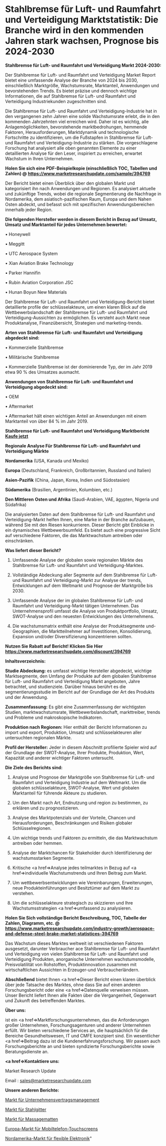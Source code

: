 # Stahlbremse für Luft- und Raumfahrt und Verteidigung Marktstatistik: Die Branche wird in den kommenden Jahren stark wachsen, Prognose bis 2024-2030

<strong>Stahlbremse für Luft- und Raumfahrt und Verteidigung Markt 2024-2030:</strong>

Der Stahlbremse für Luft- und Raumfahrt und Verteidigung Market Report bietet eine umfassende Analyse der Branche von 2024 bis 2030, einschließlich Marktgröße, Wachstumsrate, Marktanteil, Anwendungen und bevorstehenden Trends. Es bietet präzise und dennoch wichtige Informationen, die auf Stahlbremse für Luft- und Raumfahrt und Verteidigung Industriekunden zugeschnitten sind.

Die Stahlbremse für Luft- und Raumfahrt und Verteidigung-Industrie hat in den vergangenen zehn Jahren eine solide Wachstumsrate erlebt, die in den kommenden Jahrzehnten viel erreichen wird. Daher ist es wichtig, alle Anlagemöglichkeiten, bevorstehende marktbedrohungen, hemmende Faktoren, Herausforderungen, Marktdynamik und technologische Fortschritte zu identifizieren, um die Fußstapfen in Stahlbremse für Luft- und Raumfahrt und Verteidigung-Industrie zu stärken. Die vorgeschlagene Forschung hat analysiert alle oben genannten Elemente zu einer detaillierten Analyse für den Leser, inspiriert zu erreichen, erwartet Wachstum in Ihren Unternehmen.

<strong>Holen Sie sich eine PDF-Beispielkopie (einschließlich TOC, Tabellen und Zahlen) @
</strong><strong><a href=https://www.marketresearchupdate.com/sample/394769><strong>https://www.marketresearchupdate.com/sample/394769</u></font></a></strong></strong>

Der Bericht bietet einen Überblick über den globalen Markt und kategorisiert ihn nach Anwendungen und Regionen. Es analysiert aktuelle und zukünftige Trends, wobei die regionale Segmentierung die Nachfrage in Nordamerika, dem asiatisch-pazifischen Raum, Europa und dem Nahen Osten abdeckt, und befasst sich mit spezifischen Anwendungsbereichen innerhalb jeder Region.

<strong>Die folgenden Hersteller werden in diesem Bericht in Bezug auf Umsatz, Umsatz und Marktanteil für jedes Unternehmen bewertet:</strong>

• Honeywell

• Meggitt

• UTC Aerospace System

• Xian Aviation Brake Technology

• Parker Hannifin

• Rubin Aviation Corporation JSC

• Hunan Boyun New Materials

Der Stahlbremse für Luft- und Raumfahrt und Verteidigung-Bericht bietet detaillierte profile der schlüsselakteure, um einen klaren Blick auf die Wettbewerbslandschaft der Stahlbremse für Luft- und Raumfahrt und Verteidigung-Aussichten zu ermöglichen. Es versteht auch Markt neue Produktanalyse, Finanzübersicht, Strategien und marketing-trends.

<strong>Arten von Stahlbremse für Luft- und Raumfahrt und Verteidigung abgedeckt sind:</strong>

• Kommerzielle Stahlbremse

• Militärische Stahlbremse

• Kommerzielle Stahlbremse ist der dominierende Typ, der im Jahr 2019 etwa 90 % des Umsatzes ausmacht.

<strong>Anwendungen von Stahlbremse für Luft- und Raumfahrt und Verteidigung abgedeckt sind:</strong>

• OEM

• Aftermarket

• Aftermarket hält einen wichtigen Anteil an Anwendungen mit einem Marktanteil von über 84 % im Jahr 2019.

<strong>Stahlbremse für Luft- und Raumfahrt und Verteidigung Marktbericht <a href=https://www.marketresearchupdate.com/buynow/394769>Kaufe jetzt</a></strong>

<strong>Regionale Analyse Für Stahlbremse für Luft- und Raumfahrt und Verteidigung Märkte</strong>

<strong>Nordamerika</strong> (USA, Kanada und Mexiko)

<strong>Europa</strong> (Deutschland, Frankreich, Großbritannien, Russland und Italien)

<strong>Asien-Pazifik</strong> (China, Japan, Korea, Indien und Südostasien)

<strong>Südamerika</strong> (Brasilien, Argentinien, Kolumbien, etc.)

<strong>Den Mittleren</strong> <strong>Osten und Afrika</strong> (Saudi-Arabien, VAE, ägypten, Nigeria und Südafrika)

Die analysierten Daten auf dem Stahlbremse für Luft- und Raumfahrt und Verteidigung-Markt helfen Ihnen, eine Marke in der Branche aufzubauen, während Sie mit den Riesen konkurrieren. Dieser Bericht gibt Einblicke in ein dynamisches Wettbewerbsumfeld. Es bietet auch eine progressive Sicht auf verschiedene Faktoren, die das Marktwachstum antreiben oder einschränken.

<strong>Was liefert dieser Bericht?</strong>

1. Umfassende Analyse der globalen sowie regionalen Märkte des Stahlbremse für Luft- und Raumfahrt und Verteidigung-Marktes.

2. Vollständige Abdeckung aller Segmente auf dem Stahlbremse für Luft- und Raumfahrt und Verteidigung-Markt zur Analyse der trends, Entwicklungen auf dem Weltmarkt und Prognose der Marktgröße bis 2030.

3. Umfassende Analyse der im globalen Stahlbremse für Luft- und Raumfahrt und Verteidigung-Markt tätigen Unternehmen. Das Unternehmensprofil umfasst die Analyse von Produktportfolio, Umsatz, SWOT-Analyse und den neuesten Entwicklungen des Unternehmens.

4. Die wachstumsmatrix enthält eine Analyse der Produktsegmente und-Geographien, die Marktteilnehmer auf Investitionen, Konsolidierung, Expansion und/oder Diversifizierung konzentrieren sollten.

<strong>Nutzen Sie Rabatt auf Bericht! Klicken Sie Hier
</strong><strong><a href=https://www.marketresearchupdate.com/discount/394769>https://www.marketresearchupdate.com/discount/394769</b></u></font></strong></a>

<strong>Inhaltsverzeichnis:</strong>

<strong>Studie Abdeckung:</strong> es umfasst wichtige Hersteller abgedeckt, wichtige Marktsegmente, den Umfang der Produkte auf dem globalen Stahlbremse für Luft- und Raumfahrt und Verteidigung Markt angeboten, Jahre betrachtet, und studienziele. Darüber hinaus berührt es die segmentierungsstudie im Bericht auf der Grundlage der Art des Produkts und der Anwendung.

<strong>Zusammenfassung:</strong> Es gibt eine Zusammenfassung der wichtigsten Studien, marktwachstumsrate, Wettbewerbslandschaft, markttreiber, trends und Probleme und makroskopische Indikatoren.

<strong>Produktion nach Regionen:</strong> Hier enthält der Bericht Informationen zu import und export, Produktion, Umsatz und schlüsselakteuren aller untersuchten regionalen Märkte.

<strong>Profil der Hersteller:</strong> Jeder in diesem Abschnitt profilierte Spieler wird auf der Grundlage der SWOT-Analyse, Ihrer Produkte, Produktion, Wert, Kapazität und anderer wichtiger Faktoren untersucht.

<strong>Die Ziele des Berichts sind:</strong>

1) Analyse und Prognose der Marktgröße von Stahlbremse für Luft- und Raumfahrt und Verteidigung Industrie auf dem Weltmarkt.
Um die globalen schlüsselakteure, SWOT-Analyse, Wert und globalen Marktanteil für führende Akteure zu studieren.

2) Um den Markt nach Art, Endnutzung und region zu bestimmen, zu erklären und zu prognostizieren.

3) Analyse des Marktpotenzials und der Vorteile, Chancen und Herausforderungen, Beschränkungen und Risiken globaler Schlüsselregionen.

4) Um wichtige trends und Faktoren zu ermitteln, die das Marktwachstum antreiben oder hemmen.

5) Analyse der Marktchancen für Stakeholder durch Identifizierung der wachstumsstarken Segmente.

6) Kritische <a href=>Analyse</a> jedes teilmarktes in Bezug auf <a href=>individuelle</a> Wachstumstrends und Ihren Beitrag zum Markt.

7) Um wettbewerbsentwicklungen wie Vereinbarungen, Erweiterungen, neue Produkteinführungen und Besitztümer auf dem Markt zu verstehen.

8) Um die schlüsselakteure strategisch zu skizzieren und Ihre Wachstumsstrategien <a href=>umfassend</a> zu analysieren.

<strong>Holen Sie Sich vollständige Bericht Beschreibung, TOC, Tabelle der Zahlen, Diagramm, etc. @ </strong><strong><a href=https://www.marketresearchupdate.com/industry-growth/aerospace-and-defense-steel-brake-market-statistices-394769>https://www.marketresearchupdate.com/industry-growth/aerospace-and-defense-steel-brake-market-statistices-394769</a></font></strong>

Das Wachstum dieses Marktes weltweit ist verschiedenen Faktoren ausgesetzt, darunter Verbraucher ace Stahlbremse für Luft- und Raumfahrt und Verteidigung von vielen Stahlbremse für Luft- und Raumfahrt und Verteidigung Produkten, anorganische Unternehmen wachstumsmodelle, Preisvolatilität von Rohstoffen, Produktinnovation zusammen mit wirtschaftlichen Aussichten in Erzeuger-und Verbraucherländern.

<strong>Abschließend</strong> bietet Ihnen <a href=>Dieser</a> Bericht einen klaren überblick über jede Tatsache des Marktes, ohne dass Sie auf einen anderen Forschungsbericht oder eine <a href=>Datenquelle</a> verweisen müssen. Unser Bericht liefert Ihnen alle Fakten über die Vergangenheit, Gegenwart und Zukunft des betreffenden Marktes.

<strong>Über uns:</strong>

 ist ein <a href=>Marktfors</a>chungsunternehmen, das die Anforderungen großer Unternehmen, Forschungsagenturen und anderer Unternehmen erfüllt. Wir bieten verschiedene Services an, die hauptsächlich für die Bereiche Gesundheitswesen, IT und CMFE konzipiert sind. Ein wesentlicher <a href=>Beitrag</a> dazu ist die Kundenerfahrungsforschung. Wir passen auch Forschungsberichte an und bieten syndizierte Forschungsberichte sowie Beratungsdienste an.

<strong><a href=>Kontaktiere uns:</a></strong>

Market Research Update

Email : sales@marketresearchupdate.com

<strong>Unsere anderen Berichte:</strong>

<a href=https://www.linkedin.com/pulse/enterprise-contract-management-market-size>Markt für Unternehmensvertragsmanagement</a>

<a href=https://www.linkedin.com/pulse/steel-grating-market-size-emerging-trends-consumption>Markt für Stahlgitter</a>

<a href=https://www.linkedin.com/pulse/massage-mats-market-report-2023-top-company-trends-future>Markt für Massagematten</a>

<a href=https://www.linkedin.com/pulse/europe-mobile-phone-touch-screen-market-2023>Europa-Markt für Mobiltelefon-Touchscreens</a>

<a href=https://www.linkedin.com/pulse/north-america-flexible-electronics-market-2023-pointing>Nordamerika-Markt für flexible Elektronik</a>"
